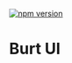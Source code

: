 [![npm version](https://badge.fury.io/js/burt-ui.svg)](https://badge.fury.io/js/burt-ui)

# Burt UI
